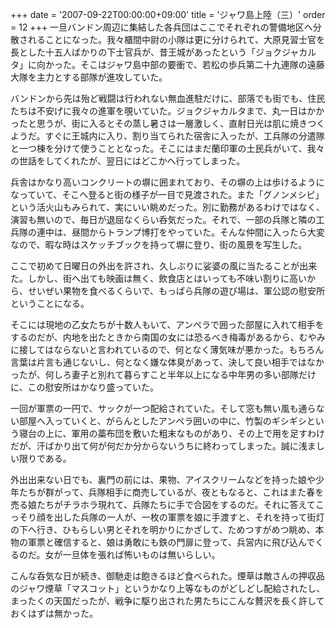 +++
date = '2007-09-22T00:00:00+09:00'
title = 'ジャワ島上陸（三）'
order = 12
+++
一旦バンドン周辺に集結した各兵団はここでそれぞれの警備地区へ分散されることになった。我々櫃間中尉の小隊は更に分けられて、大原見習士官を長とした十五人ばかりの下士官兵が、昔王城があったという「ジョクジャカルタ」に向かった。そこはジャワ島中部の要衝で、若松の歩兵第二十九連隊の遠藤大隊を主力とする部隊が進攻していた。

バンドンから先は殆ど戦闘は行われない無血進駐だけに、部落でも街でも、住民たちは不安げに我々の進軍を覗いていた。ジョクジャカルタまで、丸一日はかかったと思うが、街に入るとその蒸し暑さは一層激しく、直射日光は肌に焼きつくようだ。すぐに王城内に入り、割り当てられた宿舎に入ったが、工兵隊の分遣隊と一つ棟を分けて使うこととなった。そこにはまだ蘭印軍の土民兵がいて、我々の世話をしてくれたが、翌日にはどこかへ行ってしまった。

兵舎はかなり高いコンクリートの塀に囲まれており、その塀の上は歩けるようになっていて、そこへ登ると街の様子が一目で見渡された。また「グノンメシピ」という活火山もみられて、実にいい眺めだった。別に勤務があるわけではなく、演習も無いので、毎日が退屈なくらい呑気だった。それで、一部の兵隊と隣の工兵隊の連中は、昼間からトランプ博打をやっていた。そんな仲間に入ったら大変なので、暇な時はスケッチブックを持って塀に登り、街の風景を写生した。

ここで初めて日曜日の外出を許され、久しぶりに娑婆の風に当たることが出来た。しかし、街へ出ても映画は無く、飲食店とはいっても不味い割りに高いから、せいぜい果物を食べるくらいで、もっぱら兵隊の遊び場は、軍公認の慰安所ということになる。

そこには現地の乙女たちが十数人もいて、アンペラで囲った部屋に入れて相手をするのだが、内地を出たときから南国の女には恐るべき梅毒があるから、むやみに接してはならないと言われているので、何となく薄気味が悪かった。もちろん言葉は片言も通じないし、何となく嫌な体臭があって、決して良い相手ではなかったが、何しろ妻子と別れて暮らすこと半年以上になる中年男の多い部隊だけに、この慰安所はかなり盛っていた。

一回が軍票の一円で、サックが一つ配給されていた。そして窓も無い風も通らない部屋へ入っていくと、がらんとしたアンペラ囲いの中に、竹製のギシギシという寝台の上に、軍用の藁布団を敷いた粗末なものがあり、その上で用を足すわけだが、汗ばかり出て何が何だか分からないうちに終わってしまった。誠に浅ましい限りである。

外出出来ない日でも、裏門の前には、果物、アイスクリームなどを持った娘や少年たちが群がって、兵隊相手に商売しているが、夜ともなると、これはまた春を売る娘たちがチラホラ現れて、兵隊たちに手で合図をするのだ。それに答えてこっそり顔を出した兵隊の一人が、一枚の軍票を娘に手渡すと、それを持って街灯の下へ行き、ひもらしい男とそれを明かりにかざして、ためつすがめつ眺め、本物の軍票と確信すると、娘は勇敢にも鉄の門扉に登って、兵営内に飛び込んでくるのだ。女が一旦体を張れば怖いものは無いらしい。

こんな呑気な日が続き、御馳走は飽きるほど食べられた。煙草は敵さんの押収品のジャワ煙草「マスコット」というかなり上等なものがどしどし配給されたし、まったくの天国だったが、戦争に駆り出された男たちにこんな贅沢を長く許しておくはずは無かった。
